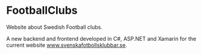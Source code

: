 # FootballClubs
Website about Swedish Football clubs.

A new backend and frontend developed in C#, ASP.NET and Xamarin for the current website www.svenskafotbollsklubbar.se.

